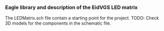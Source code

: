 ### Eagle library and description of the EidVGS LED matrix




The LEDMatrix.sch file contain a starting point for the project.
TODO: Check 3D models for the components in the schematic file.
